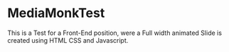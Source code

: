 # MediaMonkTest
This is a Test for a Front-End position, were a Full width animated Slide is created using HTML CSS and Javascript.
